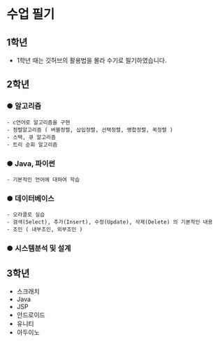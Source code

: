 # 수업 필기

## 1학년
  - 1학년 때는 깃허브의 활용법을 몰라 수기로 필기하였습니다.

## 2학년
  ### ● 알고리즘 
    - c언어로 알고리즘을 구현 
    - 정렬알고리즘 ( 버블정렬, 삽입정렬, 선택정렬, 병합정렬, 퀵정렬 )
    - 스택, 큐 알고리즘 
    - 트리 순회 알고리즘 
  ### ● Java, 파이썬
    - 기본적인 언어에 대하여 학습 
  ### ● 데이터베이스
    - 오라클로 실습 
    - 검색(Select), 추가(Insert), 수정(Update), 삭제(Delete) 의 기본적인 내용 
    - 조인 ( 내부조인, 외부조인 )
  ### ● 시스템분석 및 설계
    
## 3학년
  - 스크래치
  - Java
  - JSP
  - 안드로이드
  - 유니티
  - 아두이노


